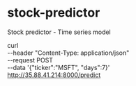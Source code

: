 # stock-predictor
Stock predictor - Time series model

curl \
    --header "Content-Type: application/json" \
    --request POST \
    --data '{"ticker":"MSFT", "days":7}' \
    http://35.88.41.214:8000/predict

